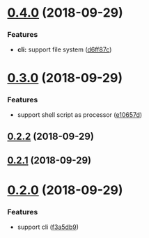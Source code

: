 <a name="0.4.0"></a>

# [0.4.0](https://github.com/imcuttle/tranz/compare/v0.3.0...v0.4.0) (2018-09-29)

### Features

- **cli:** support file system ([d6ff87c](https://github.com/imcuttle/tranz/commit/d6ff87c))

<a name="0.3.0"></a>

# [0.3.0](https://github.com/imcuttle/tranz/compare/v0.2.2...v0.3.0) (2018-09-29)

### Features

- support shell script as processor ([e10657d](https://github.com/imcuttle/tranz/commit/e10657d))

<a name="0.2.2"></a>

## [0.2.2](https://github.com/imcuttle/tranz/compare/v0.2.1...v0.2.2) (2018-09-29)

<a name="0.2.1"></a>

## [0.2.1](https://github.com/imcuttle/tranz/compare/v0.2.0...v0.2.1) (2018-09-29)

<a name="0.2.0"></a>

# [0.2.0](https://github.com/imcuttle/tranz/compare/f3a5db9...v0.2.0) (2018-09-29)

### Features

- support cli ([f3a5db9](https://github.com/imcuttle/tranz/commit/f3a5db9))
